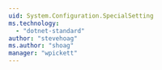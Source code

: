 ```yaml
---
uid: System.Configuration.SpecialSetting
ms.technology: 
  - "dotnet-standard"
author: "stevehoag"
ms.author: "shoag"
manager: "wpickett"
---
```

